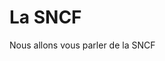 
<!DOCTYPE html>
<html>
<head>
<title>Sae/SNCF</title>
</head>
<body>

<h1>La SNCF</h1>
<p>Nous allons vous parler de la SNCF</p>

</body>
</html>


